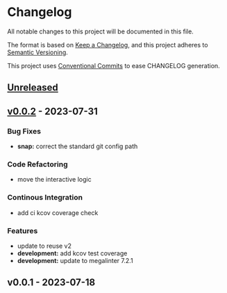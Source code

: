# Changelog

All notable changes to this project will be documented in this file.

The format is based on [Keep a Changelog](https://keepachangelog.com/en/1.0.0/),
and this project adheres to [Semantic Versioning](https://semver.org/spec/v2.0.0.html).

This project uses [Conventional Commits](https://www.conventionalcommits.org) to ease CHANGELOG generation.



<a name="unreleased"></a>
## [Unreleased]


<a name="v0.0.2"></a>
## [v0.0.2] - 2023-07-31
### Bug Fixes
- **snap:** correct the standard git config path

### Code Refactoring
- move the interactive logic

### Continous Integration
- add ci kcov coverage check

### Features
- update to reuse v2
- **development:** add kcov test coverage
- **development:** update to megalinter 7.2.1


<a name="v0.0.1"></a>
## v0.0.1 - 2023-07-18

[Unreleased]: https://github.com/janderssonse/changelog-tag/compare/v0.0.2...HEAD
[v0.0.2]: https://github.com/janderssonse/changelog-tag/compare/v0.0.1...v0.0.2
